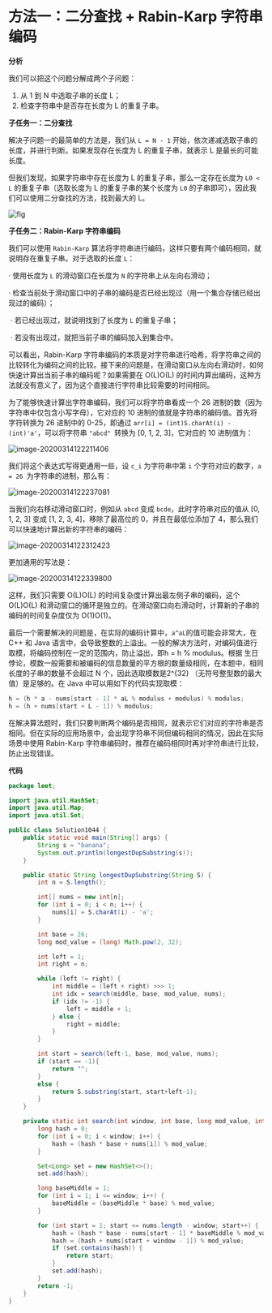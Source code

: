 # 方法一：二分查找 + Rabin-Karp 字符串编码
**分析**

我们可以把这个问题分解成两个子问题：
1. 从 1 到 N 中选取子串的长度 L；
2. 检查字符串中是否存在长度为 L 的重复子串。

**子任务一：二分查找**

解决子问题一的最简单的方法是，我们从 `L = N - 1` 开始，依次递减选取子串的长度，并进行判断。如果发现存在长度为 L 的重复子串，就表示 L 是最长的可能长度。

但我们发现，如果字符串中存在长度为 L 的重复子串，那么一定存在长度为 `L0 < L` 的重复子串（选取长度为 L 的重复子串的某个长度为 `L0` 的子串即可），因此我们可以使用二分查找的方法，找到最大的 L。

![fig](https://pic.leetcode-cn.com/Figures/1044/binary.png)

**子任务二：Rabin-Karp 字符串编码**

我们可以使用 `Rabin-Karp` 算法将字符串进行编码，这样只要有两个编码相同，就说明存在重复子串。对于选取的长度 `L`：

· 使用长度为 `L` 的滑动窗口在长度为 `N` 的字符串上从左向右滑动；

· 检查当前处于滑动窗口中的子串的编码是否已经出现过（用一个集合存储已经出现过的编码）；

​	· 若已经出现过，就说明找到了长度为 `L` 的重复子串；

​	· 若没有出现过，就把当前子串的编码加入到集合中。

可以看出，Rabin-Karp 字符串编码的本质是对字符串进行哈希，将字符串之间的比较转化为编码之间的比较。接下来的问题是，在滑动窗口从左向右滑动时，如何快速计算出当前子串的编码呢？如果需要在 O(L)O(L) 的时间内算出编码，这种方法就没有意义了，因为这个直接进行字符串比较需要的时间相同。

为了能够快速计算出字符串编码，我们可以将字符串看成一个 26 进制的数（因为字符串中仅包含小写字母），它对应的 10 进制的值就是字符串的编码值。首先将字符转换为 26 进制中的 0-25，即通过 `arr[i] = (int)S.charAt(i) - (int)'a'`，可以将字符串 `"abcd" `转换为 [0, 1, 2, 3]，它对应的 10 进制值为：

![image-20200314122211406](C:\Users\cuize\AppData\Roaming\Typora\typora-user-images\image-20200314122211406.png)

我们将这个表达式写得更通用一些，设 `c_i` 为字符串中第 `i` 个字符对应的数字，`a = 26 `为字符串的进制，那么有：

![image-20200314122237081](C:\Users\cuize\AppData\Roaming\Typora\typora-user-images\image-20200314122237081.png)

当我们向右移动滑动窗口时，例如从 `abcd` 变成 `bcde`，此时字符串对应的值从 [0, 1, 2, 3] 变成 [1, 2, 3, 4]，移除了最高位的 0，并且在最低位添加了 4，那么我们可以快速地计算出新的字符串的编码：

![image-20200314122312423](C:\Users\cuize\AppData\Roaming\Typora\typora-user-images\image-20200314122312423.png)

更加通用的写法是：

![image-20200314122339800](C:\Users\cuize\AppData\Roaming\Typora\typora-user-images\image-20200314122339800.png)

这样，我们只需要 O(L)O(L) 的时间复杂度计算出最左侧子串的编码，这个 O(L)O(L) 和滑动窗口的循环是独立的。在滑动窗口向右滑动时，计算新的子串的编码的时间复杂度仅为 O(1)O(1)。

最后一个需要解决的问题是，在实际的编码计算中，`a^aL`的值可能会非常大，在 C++ 和 Java 语言中，会导致整数的上溢出。一般的解决方法时，对编码值进行取模，将编码控制在一定的范围内，防止溢出，即h = h % modulus。根据 生日悖论，模数一般需要和被编码的信息数量的平方根的数量级相同，在本题中，相同长度的子串的数量不会超过 N 个，因此选取模数是2^{32} （无符号整型数的最大值）是足够的。在 Java 中可以用如下的代码实现取模：

```java
h = (h * a - nums[start - 1] * aL % modulus + modulus) % modulus;
h = (h + nums[start + L - 1]) % modulus;
```

在解决算法题时，我们只要判断两个编码是否相同，就表示它们对应的字符串是否相同。但在实际的应用场景中，会出现字符串不同但编码相同的情况，因此在实际场景中使用 Rabin-Karp 字符串编码时，推荐在编码相同时再对字符串进行比较，防止出现错误。

**代码**

```java
package leet;

import java.util.HashSet;
import java.util.Map;
import java.util.Set;

public class Solution1044 {
    public static void main(String[] args) {
        String s = "banana";
        System.out.println(longestDupSubstring(s));
    }

    public static String longestDupSubstring(String S) {
        int n = S.length();

        int[] nums = new int[n];
        for (int i = 0; i < n; i++) {
            nums[i] = S.charAt(i) - 'a';
        }

        int base = 26;
        long mod_value = (long) Math.pow(2, 32);

        int left = 1;
        int right = n;

        while (left != right) {
            int middle = (left + right) >>> 1;
            int idx = search(middle, base, mod_value, nums);
            if (idx != -1) {
                left = middle + 1;
            } else {
                right = middle;
            }
        }

        int start = search(left-1, base, mod_value, nums);
        if (start == -1){
            return "";
        }
        else {
            return S.substring(start, start+left-1);
        }
    }

    private static int search(int window, int base, long mod_value, int[] nums) {
        long hash = 0;
        for (int i = 0; i < window; i++) {
            hash = (hash * base + nums[i]) % mod_value;
        }

        Set<Long> set = new HashSet<>();
        set.add(hash);

        long baseMiddle = 1;
        for (int i = 1; i <= window; i++) {
            baseMiddle = (baseMiddle * base) % mod_value;
        }

        for (int start = 1; start <= nums.length - window; start++) {
            hash = (hash * base - nums[start - 1] * baseMiddle % mod_value + mod_value) % mod_value;
            hash = (hash + nums[start + window - 1]) % mod_value;
            if (set.contains(hash)) {
                return start;
            }
            set.add(hash);
        }
        return -1;
    }
}

```

